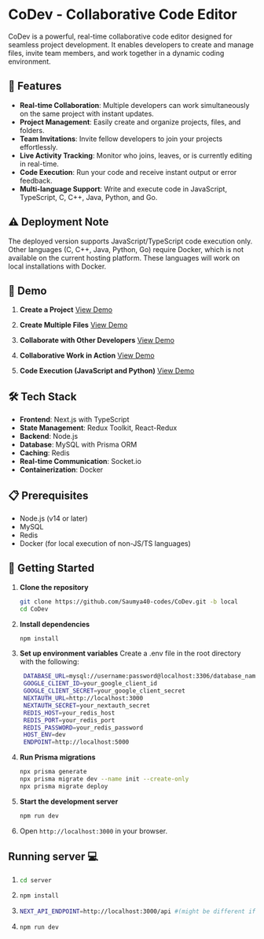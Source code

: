 # CoDev - Collaborative Code Editor

CoDev is a powerful, real-time collaborative code editor designed for seamless project development. It enables developers to create and manage files, invite team members, and work together in a dynamic coding environment.

## 🚀 Features

- **Real-time Collaboration**: Multiple developers can work simultaneously on the same project with instant updates.
- **Project Management**: Easily create and organize projects, files, and folders.
- **Team Invitations**: Invite fellow developers to join your projects effortlessly.
- **Live Activity Tracking**: Monitor who joins, leaves, or is currently editing in real-time.
- **Code Execution**: Run your code and receive instant output or error feedback.
- **Multi-language Support**: Write and execute code in JavaScript, TypeScript, C, C++, Java, Python, and Go.

## ⚠️ Deployment Note
The deployed version supports JavaScript/TypeScript code execution only. Other languages (C, C++, Java, Python, Go) require Docker, which is not available on the current hosting platform. These languages will work on local installations with Docker.

## 🎥 Demo

1. **Create a Project**
   [View Demo](https://github.com/Saumya40-codes/CoDev/assets/115284013/4fd9487c-2fe7-46a7-8dc3-42957d2abeab)

2. **Create Multiple Files**
   [View Demo](https://github.com/Saumya40-codes/CoDev/assets/115284013/76cb64b4-14f3-41e7-bbf6-8d2e25e0b2be)

3. **Collaborate with Other Developers**
   [View Demo](https://github.com/Saumya40-codes/CoDev/assets/115284013/2b9713e2-3914-41bf-b4bf-adb655060ec5)

4. **Collaborative Work in Action**
   [View Demo](https://github.com/Saumya40-codes/CoDev/assets/115284013/43cfbfca-b935-4e4f-ba64-1e17059c742c)

5. **Code Execution (JavaScript and Python)**
   [View Demo](https://github.com/Saumya40-codes/CoDev/assets/115284013/ec6abdf3-e77f-40ec-9adb-2e0c28bfa9af)

## 🛠️ Tech Stack

- **Frontend**: Next.js with TypeScript
- **State Management**: Redux Toolkit, React-Redux
- **Backend**: Node.js
- **Database**: MySQL with Prisma ORM
- **Caching**: Redis
- **Real-time Communication**: Socket.io
- **Containerization**: Docker

## 📋 Prerequisites

- Node.js (v14 or later)
- MySQL
- Redis
- Docker (for local execution of non-JS/TS languages)

## 🚀 Getting Started

1. **Clone the repository**
   ```bash
   git clone https://github.com/Saumya40-codes/CoDev.git -b local
   cd CoDev

2. **Install dependencies**
   ```bash
   npm install

3. **Set up environment variables** Create a .env file in the root directory with the following:
   ```bash
    DATABASE_URL=mysql://username:password@localhost:3306/database_name
    GOOGLE_CLIENT_ID=your_google_client_id
    GOOGLE_CLIENT_SECRET=your_google_client_secret
    NEXTAUTH_URL=http://localhost:3000
    NEXTAUTH_SECRET=your_nextauth_secret
    REDIS_HOST=your_redis_host
    REDIS_PORT=your_redis_port
    REDIS_PASSWORD=your_redis_password
    HOST_ENV=dev
    ENDPOINT=http://localhost:5000

4. **Run Prisma migrations**
   ```bash
   npx prisma generate
   npx prisma migrate dev --name init --create-only
   npx prisma migrate deploy

5. **Start the development server**
   ```bash
   npm run dev

6. Open `http://localhost:3000` in your browser.

## Running server 💻

1. ```bash
   cd server

2. ```bash
   npm install

3. ```bash
   NEXT_API_ENDPOINT=http://localhost:3000/api #(might be different if you changed client endpoint)

4. ```bash
   npm run dev
